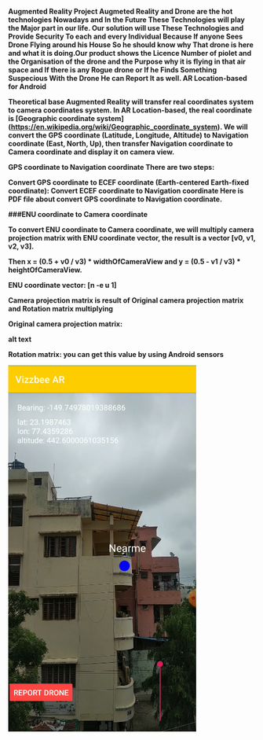 <b>Augmented Reality Project<b>
Augmeted Reality and Drone are the hot technologies Nowadays and In the Future These Technologies will play the  Major part in our life. Our solution will use These Technologies and Provide Security To each and every Individual Because If anyone Sees Drone Flying around his House So he should know why That drone is here and what it is  doing.Our product shows the Licence Number of piolet and the Organisation of the drone and the Purpose why it is flying in that air space and If there is any Rogue drone or If he Finds Something Suspecious With the Drone He can Report It as well.
AR Location-based for Android

Theoretical base
Augmented Reality will transfer real coordinates system to camera coordinates system. In AR Location-based, the real coordinate is [Geographic coordinate system] (https://en.wikipedia.org/wiki/Geographic_coordinate_system). We will convert the GPS coordinate (Latitude, Longitude, Altitude) to Navigation coordinate (East, North, Up), then transfer Navigation coordinate to Camera coordinate and display it on camera view.

GPS coordinate to Navigation coordinate
There are two steps:

Convert GPS coordinate to ECEF coordinate (Earth-centered Earth-fixed coordinate):
Convert ECEF coordinate to Navigation coordinate
Here is PDF file about convert GPS coordinate to Navigation coordinate.

###ENU coordinate to Camera coordinate

To convert ENU coordinate to Camera coordinate, we will multiply camera projection matrix with ENU coordinate vector, the result is a vector [v0, v1, v2, v3].

Then x = (0.5 + v0 / v3) * widthOfCameraView and y = (0.5 - v1 / v3) * heightOfCameraView.

ENU coordinate vector: [n -e u 1]

Camera projection matrix is result of Original camera projection matrix and Rotation matrix multiplying

Original camera projection matrix:

alt text

Rotation matrix: you can get this value by using Android sensors





![Image of Project](https://github.com/bugzzbunny007/AR_LATEST/blob/master/AR.png)
